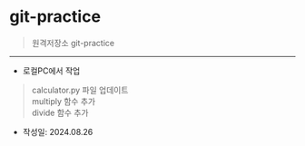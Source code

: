 # git-practice
> 원격저장소 git-practice
---  
* 로컬PC에서 작업  
> calculator.py 파일 업데이트  
> multiply 함수 추가  
> divide 함수 추가    

- 작성일: 2024.08.26
